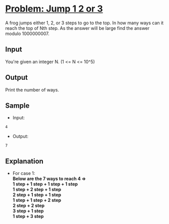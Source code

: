 # [Problem: Jump 1 2 or 3](https://my.newtonschool.co/playground/code/wza22xxpczd7)

A frog jumps either 1, 2, or 3 steps to go to the top. In how many ways can it reach the top of Nth step. As the answer will be large find the answer modulo 1000000007.

## Input

You're given an integer N. (1 <= N <= 10^5)

## Output

Print the number of ways.

## Sample

- Input:
```
4
```

- Output:
```
7
```

## Explanation

- For case 1: <br> **Below are the 7 ways to reach 4 => <br>
1 step + 1 step + 1 step + 1 step <br>
1 step + 2 step + 1 step <br>
2 step + 1 step + 1 step <br>
1 step + 1 step + 2 step <br>
2 step + 2 step <br>
3 step + 1 step <br>
1 step + 3 step**
